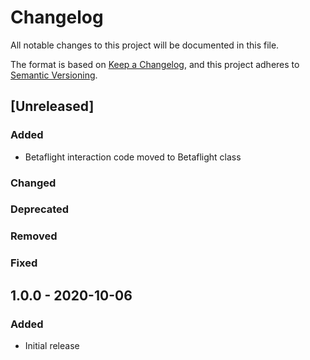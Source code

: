 # Changelog
All notable changes to this project will be documented in this file.

The format is based on [Keep a Changelog](https://keepachangelog.com/en/1.0.0/), and this project adheres to [Semantic Versioning](https://semver.org/spec/v2.0.0.html).

## [Unreleased]
### Added
- Betaflight interaction code moved to Betaflight class
### Changed 
### Deprecated
### Removed
### Fixed

## 1.0.0 - 2020-10-06
### Added
- Initial release
